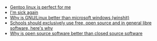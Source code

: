 
* [Gentoo linux is perfect for me](/page/blog/blogs/Gentoo-linux-is-perfect-for-me.html)
* [I'm sick again](/page/blog/blogs/I'm-sick-again.html)
* [Why is GNU/Linux better than microsoft windows (winshit)](/page/blog/blogs/Why-is-GNU_Linux-better-than-microsoft-windows-(winshit).html)
* [Schools should exclusively use free, open source and in general libre software, here's why](/page/blog/blogs/Schools-should-exclusively-use-free,-open-source-and-in-general-libre-software,-here's-why.html)
* [Why is open source software better than closed source software](/page/blog/blogs/Why-is-open-source-software-better-than-closed-source-software.html)
